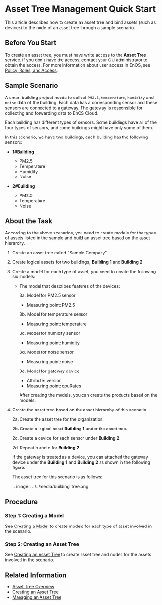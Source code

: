 # Asset Tree Management Quick Start

This article describes how to create an asset tree and bind assets (such as devices) to the node of an asset tree through a sample scenario.

## Before You Start

To create an asset tree, you must have write access to the **Asset Tree** service. If you don't have the access, contact your OU administrator to obtain the access. For more information about user access in EnOS, see [Policy, Roles, and Access](/docs/iam/en/latest/access_policy).

## Sample Scenario

A smart building project needs to collect `PM2.5`, `temperature`, `humidity` and `noise` data of the building. Each data has a corresponding sensor and these sensors are connected to a gateway. The gateway is responsible for collecting and forwarding data to EnOS Cloud.

Each building has different types of sensors. Some buildings have all of the four types of sensors, and some buildings might have only some of them.

In this scenario, we have two buildings, each building has the following sensors:

- **1#Building**
  - PM2.5
  - Temperature
  - Humidity
  - Noise

- **2#Building**
  - PM2.5
  - Temperature
  - Noise

## About the Task

According to the above scenarios, you need to create models for the types of assets listed in the sample and build an asset tree based on the asset hierarchy.

1. Create an asset tree called "Sample Company"

2. Create logical assets for two buildings, **Building 1** and **Building 2**

3. Create a model for each type of asset, you need to create the following six models:

   - The model that describes features of the devices:

     3a. Model for PM2.5 sensor

        - Measuring point: PM2.5

     3b. Model for temperature sensor

        - Measuring point: temperature

     3c. Model for humidity sensor

        - Measuring point: humidity

     3d. Model for noise sensor

        - Measuring point: noise

     3e. Model for gateway device

        - Attribute: version
        - Measuring point: cpuRates

      After creating the models, you can create the products based on the models.

3. Create the asset tree based on the asset hierarchy of this scenario.

   2a. Create the asset tree for the organization.

   2b. Create a logical asset **Building 1** under the asset tree.

   2c. Create a device for each sensor under **Building 2**.

   2d. Repeat b and c for **Building 2**.

   If the gateway is treated as a device, you can attached the gateway device under the **Building 1** and **Building 2** as shown in the following figure.

   The asset tree for this scenario is as follows:

   .. image:: ../../media/building_tree.png

## Procedure

### Step 1: Creating a Model

See [Creating a Model](../model/creating_model) to create models for each type of asset involved in the scenario.

### Step 2: Creating an Asset Tree

See [Creating an Asset Tree](creating_assettree) to create asset tree and nodes for the assets involved in the scenario.

## Related Information

- [Asset Tree Overview](assettree_overview)
- [Creating an Asset Tree](creating_assettree)
- [Managing an Asset Tree](managing_assettree)

<!--end-->